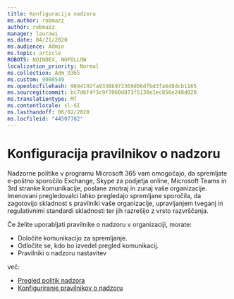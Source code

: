 ```yaml
---
title: Konfiguracija nadzora
ms.author: robmazz
author: robmazz
manager: laurawi
ms.date: 04/21/2020
ms.audience: Admin
ms.topic: article
ROBOTS: NOINDEX, NOFOLLOW
localization_priority: Normal
ms.collection: Adm_O365
ms.custom: 9000549
ms.openlocfilehash: 9694192fa9338b972369d06dfbd3fa648dcb1165
ms.sourcegitcommit: bc7d6f4f3c9f7060d073f5130e1ec856e248d020
ms.translationtype: MT
ms.contentlocale: sl-SI
ms.lasthandoff: 06/02/2020
ms.locfileid: "44507782"
---
```

# <a name="configure-supervision-policies"></a>Konfiguracija pravilnikov o nadzoru

Nadzorne politike v programu Microsoft 365 vam omogočajo, da spremljate e-poštno sporočilo Exchange, Skype za podjetja online, Microsoft Teams in 3rd stranke komunikacije, poslane znotraj in zunaj vaše organizacije. Imenovani pregledovalci lahko pregledajo spremljane sporočila, da zagotovijo skladnost s pravilniki vaše organizacije, upravljanjem tveganj in regulativnimi standardi skladnosti ter jih razrešijo z vrsto razvrščanja.

Če želite uporabljati pravilnike o nadzoru v organizaciji, morate:

- Določite komunikacijo za spremljanje.
- Odločite se, kdo bo izvedel pregled komunikacij.
- Pravilniki o nadzoru nastavitev

več:

- [Pregled politik nadzora](https://docs.microsoft.com/microsoft-365/compliance/supervision-policies)
- [Konfiguriranje pravilnikov o nadzoru](https://docs.microsoft.com/microsoft-365/compliance/configure-supervision-policies)

